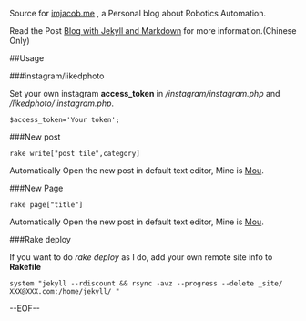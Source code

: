 Source for [imjacob.me](http://imjacob.me) , a Personal blog about Robotics Automation.

Read the Post [Blog with Jekyll and Markdown](http://brucebot.com/2012/03/blog_with_jekyll_and_markdown/) for more information.(Chinese Only)

##Usage


###instagram/likedphoto

Set your own instagram **access_token** in */instagram/instagram.php* and */likedphoto/
instagram.php*.

`$access_token='Your token';`

###New post

`rake write["post tile",category]`

Automatically Open the new post in default text editor, Mine is [Mou](http://mouapp.com).

###New Page

`rake page["title"]` 

Automatically Open the new post in default text editor, Mine is [Mou](http://mouapp.com).

###Rake deploy

If you want to do *rake deploy* as I do, add your own remote site info to **Rakefile**

`system "jekyll --rdiscount && rsync -avz --progress --delete _site/ XXX@XXX.com:/home/jekyll/ "`

--EOF--